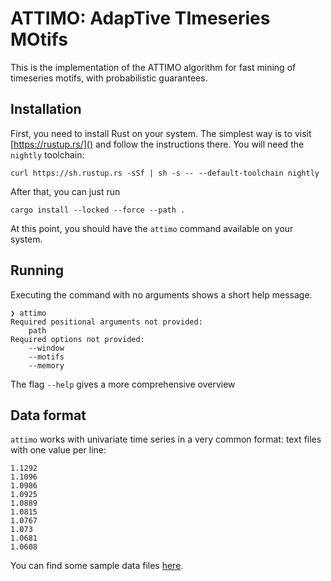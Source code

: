 ATTIMO: AdapTive TImeseries MOtifs
=====================================

This is the implementation of the ATTIMO algorithm for fast mining
of timeseries motifs, with probabilistic guarantees.

## Installation

First, you need to install Rust on your system. The simplest way is to visit
[https://rustup.rs/]() and follow the instructions there. You will need the
`nightly` toolchain:

    curl https://sh.rustup.rs -sSf | sh -s -- --default-toolchain nightly

After that, you can just run

    cargo install --locked --force --path .

At this point, you should have the `attimo` command available on your system.

## Running

Executing the command with no arguments shows a short help message.

    ❯ attimo
    Required positional arguments not provided:
        path
    Required options not provided:
        --window
        --motifs
        --memory

The flag `--help` gives a more comprehensive overview

## Data format

`attimo` works with univariate time series in a very common format: text files
with one value per line:

    1.1292
    1.1096
    1.0986
    1.0925
    1.0889
    1.0815
    1.0767
    1.073
    1.0681
    1.0608

You can find some sample data files
[here](https://www.dropbox.com/sh/ookuitgxqc1z1op/AACw_kkI7Xcop76UBytEIoFsa?dl=0).

